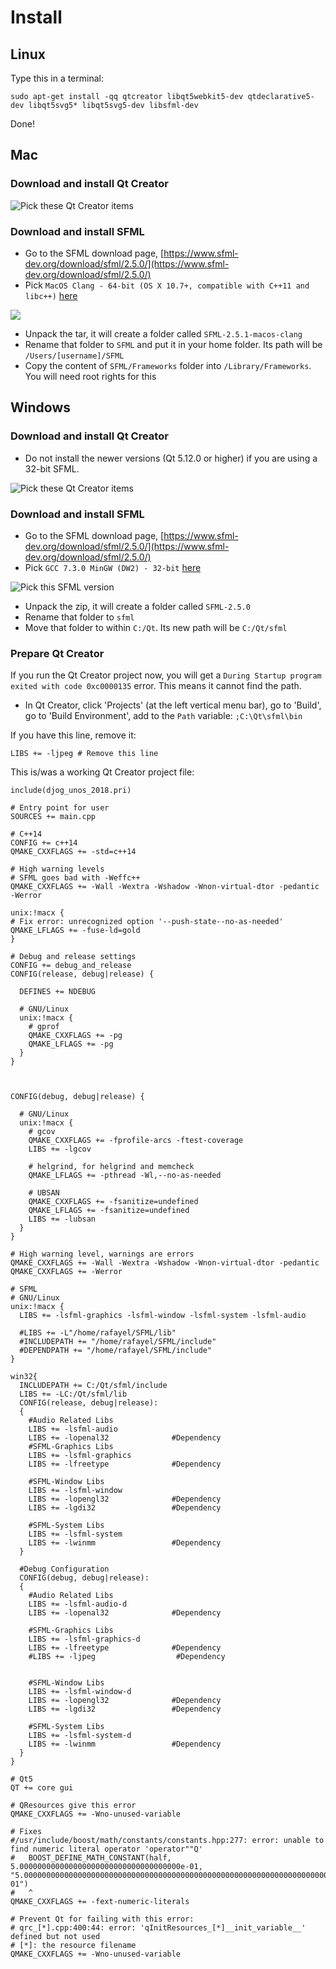 
# Install

## Linux

Type this in a terminal:

```
sudo apt-get install -qq qtcreator libqt5webkit5-dev qtdeclarative5-dev libqt5svg5* libqt5svg5-dev libsfml-dev
```

Done!

## Mac

### Download and install Qt Creator

![Pick these Qt Creator items](install_qt_creator.png)

### Download and install SFML

 * Go to the SFML download page, [https://www.sfml-dev.org/download/sfml/2.5.0/](https://www.sfml-dev.org/download/sfml/2.5.0/)
 * Pick `MacOS Clang - 64-bit (OS X 10.7+, compatible with C++11 and libc++)` [here](https://www.sfml-dev.org/files/SFML-2.5.1-macOS-clang.tar.gz)

![](install_sfml_mac.png)

 * Unpack the tar, it will create a folder called `SFML-2.5.1-macos-clang`
 * Rename that folder to `SFML` and put it in your home folder. 
   Its path will be `/Users/[username]/SFML`
 * Copy the content of `SFML/Frameworks` folder into `/Library/Frameworks`.
   You will need root rights for this

## Windows

### Download and install Qt Creator
 * Do not install the newer versions (Qt 5.12.0 or higher) if you are using a 32-bit SFML. 

![Pick these Qt Creator items](install_qt_creator.png)

### Download and install SFML

 * Go to the SFML download page, [https://www.sfml-dev.org/download/sfml/2.5.0/](https://www.sfml-dev.org/download/sfml/2.5.0/)
 * Pick `GCC 7.3.0 MinGW (DW2) - 32-bit` [here](https://www.sfml-dev.org/files/SFML-2.5.0-windows-gcc-7.3.0-mingw-32-bit.zip)

![Pick this SFML version](install_sfml.png)

 * Unpack the zip, it will create a folder called `SFML-2.5.0`
 * Rename that folder to `sfml`
 * Move that folder to within `C:/Qt`. Its new path will be `C:/Qt/sfml`

### Prepare Qt Creator

If you run the Qt Creator project now, you will get a `During Startup program exited with code 0xc0000135` error. This means it cannot find the path.

 * In Qt Creator, click 'Projects' (at the left vertical menu bar), go to 'Build', go to 'Build Environment', add to the `Path` variable: `;C:\Qt\sfml\bin`

If you have this line, remove it:

```
LIBS += -ljpeg # Remove this line
```

This is/was a working Qt Creator project file:

```
include(djog_unos_2018.pri)

# Entry point for user
SOURCES += main.cpp

# C++14
CONFIG += c++14
QMAKE_CXXFLAGS += -std=c++14

# High warning levels
# SFML goes bad with -Weffc++
QMAKE_CXXFLAGS += -Wall -Wextra -Wshadow -Wnon-virtual-dtor -pedantic -Werror

unix:!macx {
# Fix error: unrecognized option '--push-state--no-as-needed'
QMAKE_LFLAGS += -fuse-ld=gold
}

# Debug and release settings
CONFIG += debug_and_release
CONFIG(release, debug|release) {

  DEFINES += NDEBUG

  # GNU/Linux
  unix:!macx {
    # gprof
    QMAKE_CXXFLAGS += -pg
    QMAKE_LFLAGS += -pg
  }
}



CONFIG(debug, debug|release) {

  # GNU/Linux
  unix:!macx {
    # gcov
    QMAKE_CXXFLAGS += -fprofile-arcs -ftest-coverage
    LIBS += -lgcov

    # helgrind, for helgrind and memcheck
    QMAKE_LFLAGS += -pthread -Wl,--no-as-needed

    # UBSAN
    QMAKE_CXXFLAGS += -fsanitize=undefined
    QMAKE_LFLAGS += -fsanitize=undefined
    LIBS += -lubsan
  }
}

# High warning level, warnings are errors
QMAKE_CXXFLAGS += -Wall -Wextra -Wshadow -Wnon-virtual-dtor -pedantic
QMAKE_CXXFLAGS += -Werror

# SFML
# GNU/Linux
unix:!macx {
  LIBS += -lsfml-graphics -lsfml-window -lsfml-system -lsfml-audio

  #LIBS += -L"/home/rafayel/SFML/lib"
  #INCLUDEPATH += "/home/rafayel/SFML/include"
  #DEPENDPATH += "/home/rafayel/SFML/include"
}

win32{
  INCLUDEPATH += C:/Qt/sfml/include
  LIBS += -LC:/Qt/sfml/lib
  CONFIG(release, debug|release):
  {
    #Audio Related Libs
    LIBS += -lsfml-audio
    LIBS += -lopenal32              #Dependency
    #SFML-Graphics Libs
    LIBS += -lsfml-graphics
    LIBS += -lfreetype              #Dependency

    #SFML-Window Libs
    LIBS += -lsfml-window
    LIBS += -lopengl32              #Dependency
    LIBS += -lgdi32                 #Dependency

    #SFML-System Libs
    LIBS += -lsfml-system
    LIBS += -lwinmm                 #Dependency
  }

  #Debug Configuration
  CONFIG(debug, debug|release):
  {
    #Audio Related Libs
    LIBS += -lsfml-audio-d
    LIBS += -lopenal32              #Dependency

    #SFML-Graphics Libs
    LIBS += -lsfml-graphics-d
    LIBS += -lfreetype              #Dependency
    #LIBS += -ljpeg                  #Dependency


    #SFML-Window Libs
    LIBS += -lsfml-window-d
    LIBS += -lopengl32              #Dependency
    LIBS += -lgdi32                 #Dependency

    #SFML-System Libs
    LIBS += -lsfml-system-d
    LIBS += -lwinmm                 #Dependency
  }
}

# Qt5
QT += core gui

# QResources give this error
QMAKE_CXXFLAGS += -Wno-unused-variable

# Fixes
#/usr/include/boost/math/constants/constants.hpp:277: error: unable to find numeric literal operator 'operator""Q'
#   BOOST_DEFINE_MATH_CONSTANT(half, 5.000000000000000000000000000000000000e-01, "5.00000000000000000000000000000000000000000000000000000000000000000000000000000000000000000000000000000000000000e-01")
#   ^
QMAKE_CXXFLAGS += -fext-numeric-literals

# Prevent Qt for failing with this error:
# qrc_[*].cpp:400:44: error: 'qInitResources_[*]__init_variable__' defined but not used
# [*]: the resource filename
QMAKE_CXXFLAGS += -Wno-unused-variable
```
